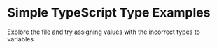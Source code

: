 # Simple TypeScript Type Examples

Explore the file and try assigning values with the incorrect types to variables
